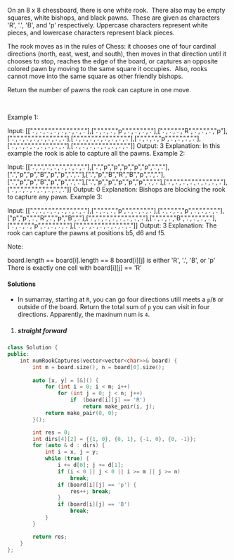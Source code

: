 On an 8 x 8 chessboard, there is one white rook.  There also may be empty squares, white bishops, and black pawns.  These are given as characters 'R', '.', 'B', and 'p' respectively. Uppercase characters represent white pieces, and lowercase characters represent black pieces.

The rook moves as in the rules of Chess: it chooses one of four cardinal directions (north, east, west, and south), then moves in that direction until it chooses to stop, reaches the edge of the board, or captures an opposite colored pawn by moving to the same square it occupies.  Also, rooks cannot move into the same square as other friendly bishops.

Return the number of pawns the rook can capture in one move.

 

Example 1:



Input: [[".",".",".",".",".",".",".","."],[".",".",".","p",".",".",".","."],[".",".",".","R",".",".",".","p"],[".",".",".",".",".",".",".","."],[".",".",".",".",".",".",".","."],[".",".",".","p",".",".",".","."],[".",".",".",".",".",".",".","."],[".",".",".",".",".",".",".","."]]
Output: 3
Explanation: 
In this example the rook is able to capture all the pawns.
Example 2:



Input: [[".",".",".",".",".",".",".","."],[".","p","p","p","p","p",".","."],[".","p","p","B","p","p",".","."],[".","p","B","R","B","p",".","."],[".","p","p","B","p","p",".","."],[".","p","p","p","p","p",".","."],[".",".",".",".",".",".",".","."],[".",".",".",".",".",".",".","."]]
Output: 0
Explanation: 
Bishops are blocking the rook to capture any pawn.
Example 3:



Input: [[".",".",".",".",".",".",".","."],[".",".",".","p",".",".",".","."],[".",".",".","p",".",".",".","."],["p","p",".","R",".","p","B","."],[".",".",".",".",".",".",".","."],[".",".",".","B",".",".",".","."],[".",".",".","p",".",".",".","."],[".",".",".",".",".",".",".","."]]
Output: 3
Explanation: 
The rook can capture the pawns at positions b5, d6 and f5.
 

Note:

board.length == board[i].length == 8
board[i][j] is either 'R', '.', 'B', or 'p'
There is exactly one cell with board[i][j] == 'R'

#### Solutions

- In sumarray, starting at `R`, you can go four directions utill meets a `p`/`B` or outside of the board. Return the total sum of `p` you can visit in four directions. Apparently, the maxinum num is `4`.

1. ##### straight forward

```cpp
class Solution {
public:
    int numRookCaptures(vector<vector<char>>& board) {
        int m = board.size(), n = board[0].size();
        
        auto [x, y] = [&]() {
            for (int i = 0; i < m; i++)
                for (int j = 0; j < n; j++)
                    if  (board[i][j] == 'R')
                        return make_pair(i, j);
            return make_pair(0, 0);
        }();

        int res = 0;
        int dirs[4][2] = {{1, 0}, {0, 1}, {-1, 0}, {0, -1}};
        for (auto & d : dirs) {
            int i = x, j = y;
            while (true) {
                i += d[0]; j += d[1];
                if (i < 0 || j < 0 || i >= m || j >= n)
                    break;
                if (board[i][j] == 'p') {
                    res++; break;
                }
                if (board[i][j] == 'B')
                    break;
            }
        }

        return res;
    }
};
```